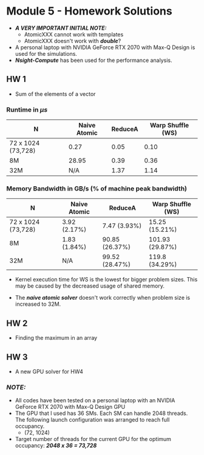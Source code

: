 # Module 5 - Homework Solutions
- ***A VERY IMPORTANT INITIAL NOTE:*** 
  - AtomicXXX cannot work with templates
  - AtomicXXX doesn't work with ***double***?
- A personal laptop with NVIDIA GeForce RTX 2070 with Max-Q Design is used for the simulations.
- ***Nsight-Compute*** has been used for the performance analysis.

## HW 1
- Sum of the elements of a vector
### Runtime in **$\mu s$**
| N | Naive Atomic | ReduceA | Warp Shuffle (WS) |
| --- | --- | --- | --- |
| 72 x 1024 (73,728) | 0.27 | 0.05 | 0.10 |
| 8M | 28.95 | 0.39 | 0.36 |
| 32M | N/A | 1.37 | 1.14 |

### Memory Bandwidth in GB/s (% of machine peak bandwidth)
| N | Naive Atomic | ReduceA | Warp Shuffle (WS) |
| --- | --- | --- | --- |
| 72 x 1024 (73,728) | 3.92 (2.17%) | 7.47 (3.93%) | 15.25 (15.21%) |
| 8M | 1.83 (1.84%) | 90.85 (26.37%) | 101.93 (29.87%) |
| 32M | N/A | 99.52 (28.47%) | 119.8 (34.29%) |

* Kernel execution time for WS is the lowest for bigger problem sizes. This may be caused by the decreased usage of shared memory.  

* The ***naive atomic solver*** doesn't work correctly when problem size is increased to 32M.

## HW 2
- Finding the maximum in an array
 
## HW 3
- A new GPU solver for HW4

### ***NOTE:***
- All codes have been tested on a personal laptop with an NVIDIA GeForce RTX 2070 with Max-Q Design GPU
- The GPU that I used has 36 SMs. Each SM can handle 2048 threads. The following launch configuration was arranged to reach full occupancy. 
    - (72, 1024)
- Target number of threads for the current GPU for the optimum occupancy: ***2048 x 36 = 73,728***
